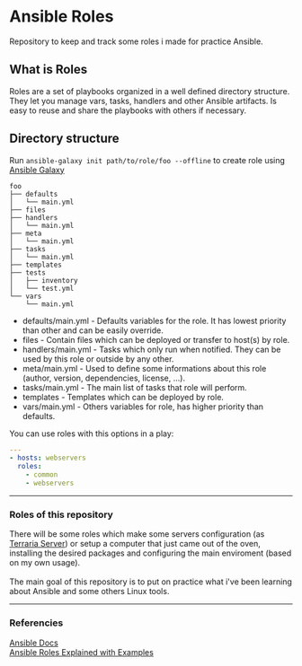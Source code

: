 # Ansible Roles

Repository to keep and track some roles i made for practice Ansible.

## What is Roles
Roles are a set of playbooks organized in a well defined directory structure. They let you manage vars, tasks, handlers and other Ansible artifacts.
Is easy to reuse and share the playbooks with others if necessary.

## Directory structure
Run
``` ansible-galaxy init path/to/role/foo --offline ``` to create role using [Ansible Galaxy](https://docs.ansible.com/ansible/latest/cli/ansible-galaxy.html)

``` text
foo
├── defaults
│   └── main.yml
├── files
├── handlers
│   └── main.yml
├── meta
│   └── main.yml
├── tasks
│   └── main.yml
├── templates
├── tests
│   ├── inventory
│   └── test.yml
└── vars
    └── main.yml
```
- defaults/main.yml - Defaults variables for the role. It has lowest priority than other and can be easily override.
- files - Contain files which can be deployed or transfer to host(s) by role.
- handlers/main.yml - Tasks which only run when notified. They can be used by this role or outside by any other.
- meta/main.yml - Used to define some informations about this role (author, version, dependencies, license, ...). 
- tasks/main.yml - The main list of tasks that role will perform.
- templates - Templates which can be deployed by role.
- vars/main.yml - Others variables for role, has higher priority than defaults.

You can use roles with this options in a play:
``` yaml
---
- hosts: webservers
  roles:
    - common
    - webservers
```

---
### Roles of this repository
There will be some roles which make some servers configuration (as [Terraria Server](./terraria)) or setup a computer that just came out of the oven, installing the desired packages and configuring
the main enviroment (based on my own usage).
\
\
The main goal of this repository is to put on practice what i've been learning about Ansible and some others Linux tools.

---
### Referencies
[Ansible Docs](https://docs.ansible.com/) <br>
[Ansible Roles Explained with Examples](https://www.devopsschool.com/tutorial/ansible/ansible-roles-explained-with-examples.html#:~:text=To%20create%20a%20Ansible%20roles,each%20directories%20and%20files%20manually.&text=where%2C%20ansible%2Dglaxy%20is%20the,the%20roles%20using%20the%20templates.)

